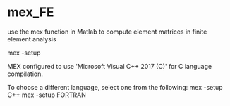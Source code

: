 # mex_FE

use the mex function in Matlab to compute element matrices in finite element analysis

mex -setup

MEX configured to use 'Microsoft Visual C++ 2017 (C)' for C language compilation.

To choose a different language, select one from the following:
 mex -setup C++ 
 mex -setup FORTRAN
